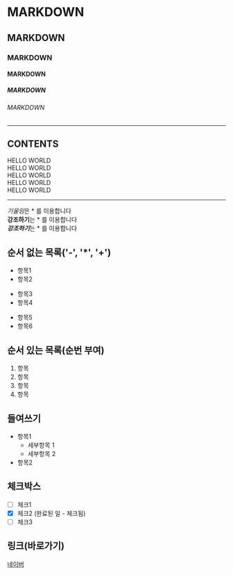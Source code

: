 
<!-- 제목 -->

# MARKDOWN
## MARKDOWN
### MARKDOWN
#### MARKDOWN
##### MARKDOWN
###### MARKDOWN

<!-- 수평선 : '---','***','___' -->

---
CONTENTS
---

<!-- 줄바꿈 (문장끝 Space 2회,)-->

HELLO WORLD  
HELLO WORLD<br>
HELLO WORLD<br>
HELLO WORLD<br>
HELLO WORLD<br>

---

<!-- 강조 (기울임: *, 굵게: **, 굴게+기울임: ***) -->
*기울임*은 * 를 이용합니다  
**강조하기**는 * 를 이용합니다  
***강조하기***는 * 를 이용합니다  

<!-- 목록 -->
## 순서 없는 목록('-', '*', '+')
- 항목1
- 항목2
* 항목3
* 항목4
+ 항목5
+ 항목6

## 순서 있는 목록(순번 부여)
1. 항목
2. 항목
3. 항목
4. 항목

## 들여쓰기
- 항목1
  - 세부항목 1
  - 세부항목 2
- 항목2

## 체크박스
- [ ] 체크1
- [x] 체크2 (완료된 일 - 체크됨)
- [ ] 체크3

 ## 링크(바로가기)
 [네이버](https://naver.com)  




